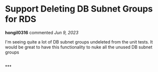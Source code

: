 # Support Deleting DB Subnet Groups for RDS

**hongil0316** commented *Jun 9, 2023*

I'm seeing quite a lot of DB subnet groups undeleted from the unit tests. It would be great to have this functionality to nuke all the unused DB subnet groups 

<br />
***


